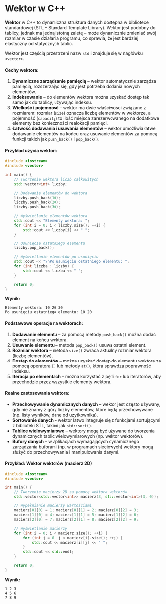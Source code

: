 # Wektor w C++ 

**Wektor** w C++ to dynamiczna struktura danych dostępna w bibliotece standardowej (STL – Standard Template Library). Wektor jest podobny do tablicy, jednak ma jedną istotną zaletę – może dynamicznie zmieniać swój rozmiar w czasie działania programu, co sprawia, że jest bardziej elastyczny od statycznych tablic.

Wektor jest częścią przestrzeni nazw `std` i znajduje się w nagłówku `<vector>`.

#### Cechy wektora:
1. **Dynamiczne zarządzanie pamięcią** – wektor automatycznie zarządza pamięcią, rozszerzając się, gdy jest potrzeba dodania nowych elementów.
2. **Indeksowanie** – do elementów wektora można uzyskać dostęp tak samo jak do tablicy, używając indeksu.
3. **Wielkość i pojemność** – wektor ma dwie właściwości związane z rozmiarem: rozmiar (`size`) oznacza liczbę elementów w wektorze, a pojemność (`capacity`) to ilość miejsca zarezerwowanego na dodatkowe elementy bez konieczności realokacji pamięci.
4. **Łatwość dodawania i usuwania elementów** – wektor umożliwia łatwe dodawanie elementów na końcu oraz usuwanie elementów za pomocą funkcji takich jak `push_back()` i `pop_back()`.

#### Przykład użycia wektora

```cpp
#include <iostream>
#include <vector>

int main() {
    // Tworzenie wektora liczb całkowitych
    std::vector<int> liczby;

    // Dodawanie elementów do wektora
    liczby.push_back(10);
    liczby.push_back(20);
    liczby.push_back(30);

    // Wyświetlanie elementów wektora
    std::cout << "Elementy wektora: ";
    for (int i = 0; i < liczby.size(); ++i) {
        std::cout << liczby[i] << " ";
    }

    // Usunięcie ostatniego elementu
    liczby.pop_back();

    // Wyświetlanie elementów po usunięciu
    std::cout << "\nPo usunięciu ostatniego elementu: ";
    for (int liczba : liczby) {
        std::cout << liczba << " ";
    }

    return 0;
}
```

**Wynik:**
```
Elementy wektora: 10 20 30 
Po usunięciu ostatniego elementu: 10 20 
```

#### Podstawowe operacje na wektorach:
1. **Dodawanie elementu** – za pomocą metody `push_back()` można dodać element na końcu wektora.
2. **Usuwanie elementu** – metoda `pop_back()` usuwa ostatni element.
3. **Rozmiar wektora** – metoda `size()` zwraca aktualny rozmiar wektora (liczbę elementów).
4. **Dostęp do elementów** – można uzyskać dostęp do elementu wektora za pomocą operatora `[]` lub metody `at()`, która sprawdza poprawność indeksu.
5. **Iteracja po elementach** – można korzystać z pętli `for` lub iteratorów, aby przechodzić przez wszystkie elementy wektora.

#### Realne zastosowania wektora:
- **Przechowywanie dynamicznych danych** – wektor jest często używany, gdy nie znamy z góry liczby elementów, które będą przechowywane (np. listy wyników, dane od użytkownika).
- **Sortowanie danych** – wektor łatwo integruje się z funkcjami sortującymi z biblioteki STL, takimi jak `std::sort()`.
- **Tablice wielowymiarowe** – wektory mogą być używane do tworzenia dynamicznych tablic wielowymiarowych (np. wektor wektorów).
- **Bufory danych** – w aplikacjach wymagających dynamicznego zarządzania buforami (np. w programach sieciowych) wektory mogą służyć do przechowywania i manipulowania danymi.

#### Przykład: Wektor wektorów (macierz 2D)

```cpp
#include <iostream>
#include <vector>

int main() {
    // Tworzenie macierzy 2D za pomocą wektora wektorów
    std::vector<std::vector<int>> macierz(3, std::vector<int>(3, 0));

    // Wypełnianie macierzy wartościami
    macierz[0][0] = 1; macierz[0][1] = 2; macierz[0][2] = 3;
    macierz[1][0] = 4; macierz[1][1] = 5; macierz[1][2] = 6;
    macierz[2][0] = 7; macierz[2][1] = 8; macierz[2][2] = 9;

    // Wyświetlanie macierzy
    for (int i = 0; i < macierz.size(); ++i) {
        for (int j = 0; j < macierz[i].size(); ++j) {
            std::cout << macierz[i][j] << " ";
        }
        std::cout << std::endl;
    }

    return 0;
}
```

**Wynik:**
```
1 2 3 
4 5 6 
7 8 9 
```
